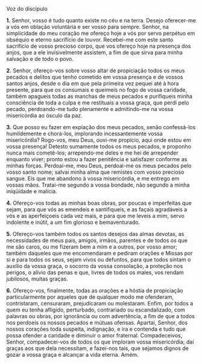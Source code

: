 Voz do discípulo

**1.** Senhor, vosso é tudo quanto existe no céu e na terra. Desejo oferecer-me a vós em oblação voluntária e ser vosso para sempre. Senhor, na simplicidade do meu coração me ofereço hoje a vós por servo perpétuo em obséquio e eterno sacrifício de louvor. Recebei-me com este santo sacrifício de vosso precioso corpo, que vos ofereço hoje na presença dos anjos, que a ele invisivelmente assistem, a fim de que sirva para minha salvação e de todo o povo.

**2.** Senhor, ofereço-vos sobre vosso altar de propiciação todos os meus pecados e delitos que tenho cometido em vossa presença e de vossos santos anjos, desde o dia em que pela primeira vez pequei até à hora presente, para que os consumais e queimeis no fogo de vossa caridade, também apagueis todas as manchas de meus pecados e purifiqueis minha consciência de toda a culpa e me restituais a vossa graça, que perdi pelo pecado, perdoando-me tudo plenamente e admitindo-me na vossa misericórdia ao ósculo da paz.

**3.** Que posso eu fazer em expiação dos meus pecados, senão confessá-los humildemente e chorá-los, implorando incessantemente vossa misericórdia? Rogo-vos, meu Deus, ouvi-me propício, aqui onde estou em vossa presença! Detesto sumamente todos os meus pecados, e proponho nunca mais cometê-los; arrependo-me deles e me hei de arrepender enquanto viver; pronto estou a fazer penitência e satisfazer conforme as minhas forças. Perdoai-me, meu Deus, perdoai-me os meus pecados pelo vosso santo nome; salvai minha alma que remistes com vosso precioso sangue. Eis que me abandono à vossa misericórdia, e me entrego em vossas mãos. Tratai-me segundo a vossa bondade, não segundo a minha iniqüidade e malícia.

**4.** Ofereço-vos todas as minhas boas obras, por poucas e imperfeitas que sejam, para que vós as emendeis e santifiqueis, e as façais agradáveis a vós e as aperfeiçoeis cada vez mais, e para que me leveis a mim, servo indolente e inútil, a um fim glorioso e bemaventurado.

**5.** Ofereço-vos também todos os santos desejos das almas devotas, as necessidades de meus pais, amigos, irmãos, parentes e de todos os que me são caros, ou me fizeram bem a mim e a outros, por vosso amor; também daqueles que me encomendaram e pediram orações e Missas por si e para todos os seus, sejam vivos ou defuntos, para que todos sintam o auxílio da vossa graça, o socorro da vossa consolação, a proteção nos perigos, o alívio das penas e que, livres de todos os males, vos rendam jubilosos, muitas graças.

**6.** Ofereço-vos, finalmente, todas as orações e a hóstia de propiciação particularmente por aqueles que de qualquer modo me ofenderam, contristaram, censuraram, prejudicaram ou molestaram. Enfim, por todos a quem eu tenha afligido, perturbado, contrariado ou escandalizado, com palavras ou obras, por ignorância ou com advertência, a fim de que a todos nos perdoeis os nossos pecados e mútuas ofensas. Apartai, Senhor, dos nossos corações toda suspeita, indignação, e ira e contenda e tudo que possa ofender a caridade e diminuir o amor fraternal. Compadeceivos, Senhor, compadecei-vos de todos os que imploram vossa misericórdia; daí graças aos que dela necessitam, e fazei-nos tais, que sejamos dignos de gozar a vossa graça e alcançar a vida eterna. Amém.


